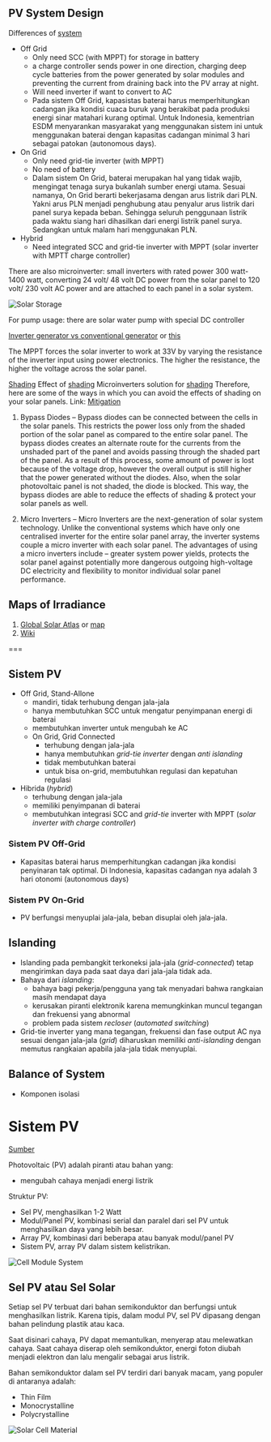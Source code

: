 ## PV System Design

Differences of [system](https://energyinformative.org/grid-tied-off-grid-and-hybrid-solar-systems/)
- Off Grid 
    - Only need SCC (with MPPT) for storage in battery
    - a charge controller sends power in one direction, charging deep cycle batteries from the power generated by solar modules and preventing the current from draining back into the PV array at night.
    - Will need inverter if want to convert to AC
    - Pada sistem Off Grid, kapasistas baterai harus memperhitungkan cadangan jika kondisi cuaca buruk yang berakibat pada produksi energi sinar matahari kurang optimal. Untuk Indonesia, kementrian ESDM menyarankan masyarakat yang menggunakan sistem ini untuk menggunakan baterai dengan kapasitas cadangan minimal 3 hari sebagai patokan (autonomous days).
- On Grid
    - Only need grid-tie inverter (with MPPT) 
    - No need of battery
    - Dalam sistem On Grid, baterai merupakan hal yang tidak wajib, mengingat tenaga surya bukanlah sumber energi utama. Sesuai namanya, On Grid berarti bekerjasama dengan arus listrik dari PLN. Yakni arus PLN menjadi penghubung atau penyalur arus listrik dari panel surya kepada beban. Sehingga seluruh penggunaan listrik pada waktu siang hari dihasilkan dari energi listrik panel surya. Sedangkan untuk malam hari menggunakan PLN.
- Hybrid
    - Need integrated SCC and grid-tie inverter with MPPT (solar inverter with MPTT charge controller)

There are also microinverter: small inverters with rated power 300 watt-1400 watt, converting 24 volt/ 48 volt DC power from the solar panel to 120 volt/ 230 volt AC power and are attached to each panel in a solar system. 

![Solar Storage](https://www.magnum-dimensions.com/sites/default/files/images/knowledge-articles/SolarBstorage_Storage.png%3)

For pump usage:
there are solar water pump with special DC controller

[Inverter generator vs conventional generator](https://www.bestgenerator.org/inverter-generators-vs-conventional-generators-whats-the-difference/) or [this](http://www.generatorgrader.com/what-is-an-inverter-generator/)

The MPPT forces the solar inverter to work at 33V by varying the resistance of the inverter input using power electronics. The higher the resistance, the higher the voltage across the solar panel.

[Shading](https://www.infiniteenergy.com.au/shading-solar-pv-systems/)
Effect of [shading](http://article.sapub.org/10.5923.c.ep.201501.01.html)
Microinverters solution for [shading](https://www.solarchoice.net.au/blog/partial-shading-is-bad-for-solar-panels-power-systems/)
Therefore, here are some of the ways in which you can avoid the effects of shading on your solar panels.
Link: [Mitigation](https://blog.aurorasolar.com/shading-losses-for-pv-systems-and-techniques-to-mitigate-them/)

1. Bypass Diodes – Bypass diodes can be connected between the cells in the solar panels. This restricts the power loss only from the shaded portion of the solar panel as compared to the entire solar panel. The bypass diodes creates an alternate route for the currents from the unshaded part of the panel and avoids passing through the shaded part of the panel. As a result of this process, some amount of power is lost because of the voltage drop, however the overall output is still higher that the power generated without the diodes. Also, when the solar photovoltaic panel is not shaded, the diode is blocked. This way, the bypass diodes are able to reduce the effects of shading & protect your solar panels as well.

2. Micro Inverters – Micro Inverters are the next-generation of solar system technology. Unlike the conventional systems which have only one centralised inverter for the entire solar panel array, the inverter systems couple a micro inverter with each solar panel. The advantages of using a micro inverters include – greater system power yields, protects the solar panel against potentially more dangerous outgoing high-voltage DC electricity and flexibility to monitor individual solar panel performance.


## Maps of Irradiance
1. [Global Solar Atlas](https://globalsolaratlas.info/) or [map](https://solargis.com/maps-and-gis-data/download/world)
2. [Wiki](https://en.wikipedia.org/wiki/Solar_irradiance)

===

## Sistem PV
- Off Grid, Stand-Allone
    - mandiri, tidak terhubung dengan jala-jala
    - hanya membutuhkan SCC untuk mengatur penyimpanan energi di baterai
    - membutuhkan inverter untuk mengubah ke AC
  - On Grid, Grid Connected
    - terhubung dengan jala-jala
    - hanya membutuhkan *grid-tie inverter* dengan *anti islanding*
    - tidak membutuhkan baterai
    - untuk bisa on-grid, membutuhkan regulasi dan kepatuhan regulasi
- Hibrida (*hybrid*)
    - terhubung dengan jala-jala
    - memiliki penyimpanan di baterai
    - membutuhkan integrasi SCC and *grid-tie* inverter with MPPT (*solar inverter with charge controller*)

### Sistem PV Off-Grid
- Kapasitas baterai harus memperhitungkan cadangan jika kondisi penyinaran tak optimal. Di Indonesia, kapasitas cadangan nya adalah 3 hari otonomi (autonomous days) 

### Sistem PV On-Grid
- PV berfungsi menyuplai jala-jala, beban disuplai oleh jala-jala.

## Islanding
- Islanding pada pembangkit terkoneksi jala-jala (*grid-connected*) tetap mengirimkan daya pada saat daya dari jala-jala tidak ada.
- Bahaya dari *islanding*:
  - bahaya bagi pekerja/pengguna yang tak menyadari bahwa rangkaian masih mendapat daya
  - kerusakan piranti elektronik karena memungkinkan muncul tegangan dan frekuensi yang abnormal
  - problem pada sistem *recloser* (*automated switching*)
- Grid-tie inverter yang mana tegangan, frekuensi dan fase output AC nya sesuai dengan jala-jala (*grid*) diharuskan memiliki *anti-islanding* dengan memutus rangkaian apabila jala-jala tidak menyuplai.

## Balance of System
- Komponen isolasi 

# Sistem PV

[Sumber](https://www.energy.gov/eere/solar/articles/solar-photovoltaic-technology-basics)

Photovoltaic (PV) adalah piranti atau bahan yang:
- mengubah cahaya menjadi energi listrik

Struktur PV:
- Sel PV, menghasilkan 1-2 Watt
- Modul/Panel PV, kombinasi serial dan paralel dari sel PV untuk menghasilkan daya yang lebih besar. 
- Array PV, kombinasi dari beberapa atau banyak modul/panel PV
- Sistem PV, array PV dalam sistem kelistrikan. 

![Cell Module System](https://www.energy.gov/sites/prod/files/styles/borealis_photo_gallery_large_respondxl/public/2019/12/f69/Cell-Module-System-fin.png)

## Sel PV atau Sel Solar
Setiap sel PV terbuat dari bahan semikonduktor dan berfungsi untuk menghasilkan listrik. Karena tipis, dalam modul PV, sel PV dipasang dengan bahan pelindung plastik atau kaca.

Saat disinari cahaya, PV dapat memantulkan, menyerap atau melewatkan cahaya. Saat cahaya diserap oleh semikonduktor, energi foton diubah menjadi elektron dan lalu mengalir sebagai arus listrik.

Bahan semikonduktor dalam sel PV terdiri dari banyak macam, yang populer di antaranya adalah:
- Thin Film
- Monocrystalline
- Polycrystalline

![Solar Cell Material](https://www.energy.gov/sites/prod/files/styles/borealis_photo_gallery_large_respondxl/public/2019/12/f69/Solar-Cell-Materials-fin.png)
